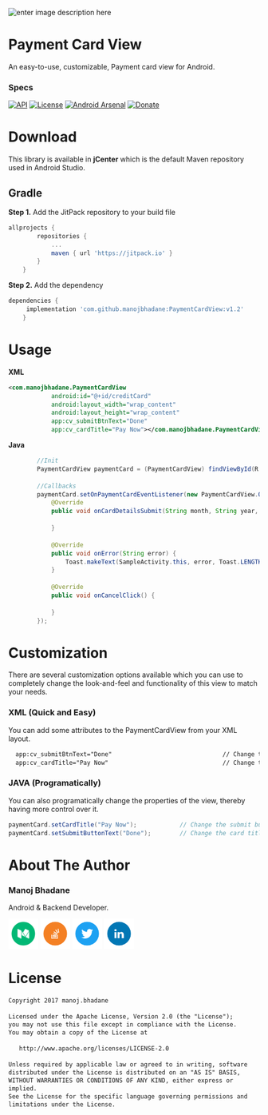 
![enter image description here](https://raw.githubusercontent.com/manojbhadane/PaymentCardView/master/PaymentCardView.png)
# Payment Card View 
An easy-to-use, customizable, Payment card view for Android.

### Specs
[![API](https://img.shields.io/badge/API-15%2B-orange.svg?style=flat)](https://android-arsenal.com/api?level=15) [![License](https://img.shields.io/badge/License-Apache%202.0-blue.svg)](https://opensource.org/licenses/Apache-2.0) 
[![Android Arsenal](https://img.shields.io/badge/Android%20Arsenal-Payment%20Card%20View-brightgreen.svg?style=plastic)](https://android-arsenal.com/details/1/7417)
[![Donate](https://img.shields.io/badge/Donate-PayPal-blue.svg)](https://paypal.me/manojbhadane)

# Download

This library is available in **jCenter** which is the default Maven repository used in Android Studio.

## Gradle 
**Step 1.** Add the JitPack repository to your build file
```gradle
allprojects {
		repositories {
			...
			maven { url 'https://jitpack.io' }
		}
	}
```
**Step 2.** Add the dependency
```gradle
dependencies {
     implementation 'com.github.manojbhadane:PaymentCardView:v1.2'
	}
```

# Usage
**XML**
```xml
<com.manojbhadane.PaymentCardView
            android:id="@+id/creditCard"
            android:layout_width="wrap_content"
            android:layout_height="wrap_content"
            app:cv_submitBtnText="Done"
            app:cv_cardTitle="Pay Now"></com.manojbhadane.PaymentCardView>
``` 

**Java**
```java
        //Init        
        PaymentCardView paymentCard = (PaymentCardView) findViewById(R.id.creditCard);

        //Callbacks
        paymentCard.setOnPaymentCardEventListener(new PaymentCardView.OnPaymentCardEventListener() {
            @Override
            public void onCardDetailsSubmit(String month, String year, String cardNumber, String cvv) {

            }

            @Override
            public void onError(String error) {
                Toast.makeText(SampleActivity.this, error, Toast.LENGTH_SHORT).show();
            }

            @Override
            public void onCancelClick() {

            }
        });
```

# Customization

There are several customization options available which you can use to completely change the look-and-feel and functionality of this view to match your needs.

### XML (Quick and Easy)

You can add some attributes to the PaymentCardView from your XML layout.

```xml
  app:cv_submitBtnText="Done"                               // Change the submit button text
  app:cv_cardTitle="Pay Now"                                // Change the card title text
```

### JAVA (Programatically)

You can also programatically change the properties of the view, thereby having more control over it.

```java
paymentCard.setCardTitle("Pay Now"); 		    // Change the submit button text
paymentCard.setSubmitButtonText("Done"); 	    // Change the card title text
```

# About The Author

### Manoj Bhadane

Android & Backend Developer.


<a href="https://medium.com/@manojbhadane"><img src="https://github.com/manojbhadane/Social-Icons/blob/master/medium-icon.png?raw=true" width="60"></a>
<a href="https://stackoverflow.com/users/4034678/manoj-bhadane"><img src="https://github.com/manojbhadane/Social-Icons/blob/master/stackoverflow-icon.png?raw=true" width="60"></a>
<a href="https://twitter.com/Manoj_bhadane"><img src="https://github.com/manojbhadane/Social-Icons/blob/master/twitter-icon.png?raw=true" width="60"></a>
<a href="https://in.linkedin.com/in/manojbhadane"><img src="https://github.com/manojbhadane/Social-Icons/blob/master/linkedin-icon.png?raw=true" width="60"></a>

# License

```
Copyright 2017 manoj.bhadane

Licensed under the Apache License, Version 2.0 (the "License");
you may not use this file except in compliance with the License.
You may obtain a copy of the License at

   http://www.apache.org/licenses/LICENSE-2.0

Unless required by applicable law or agreed to in writing, software
distributed under the License is distributed on an "AS IS" BASIS,
WITHOUT WARRANTIES OR CONDITIONS OF ANY KIND, either express or implied.
See the License for the specific language governing permissions and
limitations under the License.
```



